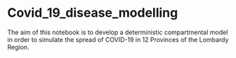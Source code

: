 # Covid_19_disease_modelling
The aim of this notebook is to develop a deterministic compartmental model in order to simulate the spread of COVID-19 in 12 Provinces of the Lombardy Region. 

